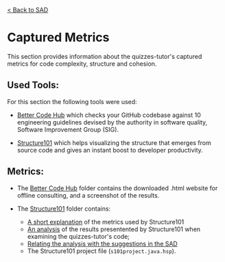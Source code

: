 [< Back to SAD](../SAD.md)

# Captured Metrics
This section provides information about the quizzes-tutor's captured metrics for code complexity, structure and cohesion.

## Used Tools: 
For this section the following tools were used:

* [Better Code Hub](https://bettercodehub.com/) which checks your GitHub codebase against 10 engineering guidelines devised by the authority in software quality, Software Improvement Group (SIG).

* [Structure101](https://structure101.com/) which helps visualizing the structure that emerges from source code and gives an instant boost to developer productivity.

## Metrics:

* The [Better Code Hub](./better-code-hub) folder contains the downloaded .html website for offline consulting, and a screenshot of the results.

* The [Structure101](./structure101) folder contains:
    * [A short explanation](./structure101/how_structure101_measures_complexity.md) of the metrics used by Structure101
    * [An analysis](./structure101/quizes_tutor_complexity_analysis.md) of the results presentented by Structure101 when examining the quizzes-tutor's code;
    * [Relating the analysis with the suggestions in the SAD](./structure101/relating.md)
    * The Structure101 project file (`s101project.java.hsp`).
